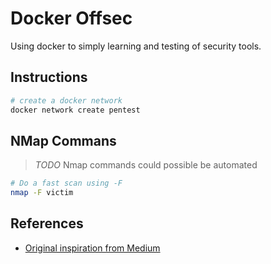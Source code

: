 # Docker Offsec

Using docker to simply learning and testing of security tools.

## Instructions

```bash
# create a docker network
docker network create pentest
```

## NMap Commans

> *TODO* Nmap commands could possible be automated

```bash
# Do a fast scan using -F
nmap -F victim
```


## References

- [Original inspiration from Medium](https://medium.com/@habibsemouma/setting-up-metasploitable2-and-kali-in-docker-for-pentesting-6b71a089c4a2)
